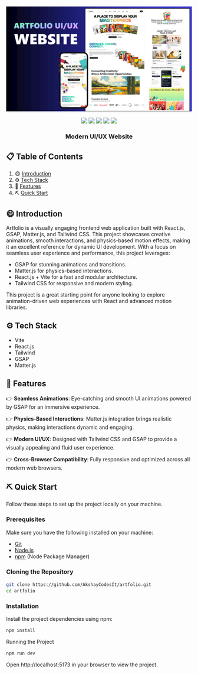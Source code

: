 ![Project Preview](./src/assets/Artfolio-main.png)

<p align="center">
  <img src="https://img.shields.io/badge/React-20232A?style=for-the-badge&logo=react&logoColor=61DAFB">
  <img src="https://img.shields.io/badge/Vite-646CFF?style=for-the-badge&logo=vite&logoColor=white">
  <img src="https://img.shields.io/badge/Tailwind_CSS-38B2AC?style=for-the-badge&logo=tailwind-css&logoColor=white">
  <img src="https://img.shields.io/badge/GSAP-141414?style=for-the-badge&logo=greensock&logoColor=88CE02">
  <img src="https://img.shields.io/badge/Matter.js-ff4c4c?style=for-the-badge&logo=javascript&logoColor=white">
</p>

<h3 align="center"> Modern UI/UX Website</h3>

## 📋 Table of Contents

1. 😄 [Introduction](#-introduction)
2. ⚙️ [Tech Stack](#️-tech-stack)
3. 🔋 [Features](#-features)
4. ⛏️ [Quick Start](#️-quick-start)

## 😄 Introduction

Artfolio is a visually engaging frontend web application built with React.js, GSAP, Matter.js, and Tailwind CSS. This project showcases creative animations, smooth interactions, and physics-based motion effects, making it an excellent reference for dynamic UI development.
With a focus on seamless user experience and performance, this project leverages:

- GSAP for stunning animations and transitions.
- Matter.js for physics-based interactions.
- React.js + Vite for a fast and modular architecture.
- Tailwind CSS for responsive and modern styling.

This project is a great starting point for anyone looking to explore animation-driven web experiences with React and advanced motion libraries.

## ⚙️ Tech Stack

- Vite
- React.js
- Tailwind
- GSAP
- Matter.js

## 🔋 Features

👉 **Seamless Animations**: Eye-catching and smooth UI animations powered by GSAP for an immersive experience.

👉 **Physics-Based Interactions**: Matter.js integration brings realistic physics, making interactions dynamic and engaging.

👉 **Modern UI/UX**: Designed with Tailwind CSS and GSAP to provide a visually appealing and fluid user experience.

👉 **Cross-Browser Compatibility**: Fully responsive and optimized across all modern web browsers.

## ⛏️ Quick Start

Follow these steps to set up the project locally on your machine.

### Prerequisites

Make sure you have the following installed on your machine:

- [Git](https://git-scm.com/)
- [Node.js](https://nodejs.org/)
- [npm](https://www.npmjs.com/) (Node Package Manager)

### Cloning the Repository

```sh
git clone https://github.com/AkshayCodesIt/artfolio.git
cd artfolio
```

### Installation
Install the project dependencies using npm:

```sh
npm install
```
Running the Project
```sh
npm run dev
```
Open http://localhost:5173 in your browser to view the project.
